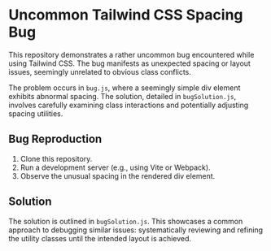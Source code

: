 # Uncommon Tailwind CSS Spacing Bug

This repository demonstrates a rather uncommon bug encountered while using Tailwind CSS. The bug manifests as unexpected spacing or layout issues, seemingly unrelated to obvious class conflicts.

The problem occurs in `bug.js`, where a seemingly simple div element exhibits abnormal spacing.  The solution, detailed in `bugSolution.js`, involves carefully examining class interactions and potentially adjusting spacing utilities.

## Bug Reproduction

1. Clone this repository.
2. Run a development server (e.g., using Vite or Webpack).
3. Observe the unusual spacing in the rendered div element.

## Solution

The solution is outlined in `bugSolution.js`. This showcases a common approach to debugging similar issues: systematically reviewing and refining the utility classes until the intended layout is achieved.